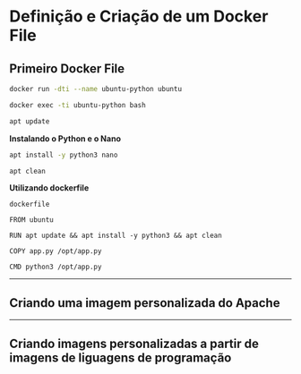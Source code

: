 # Definição e Criação de um Docker File

## Primeiro Docker File

```bash
docker run -dti --name ubuntu-python ubuntu
``` 

```bash
docker exec -ti ubuntu-python bash
```

```bash
apt update
```

**Instalando o Python e o Nano**
```bash
apt install -y python3 nano
```

```bash
apt clean
```

**Utilizando dockerfile**

`dockerfile`

```
FROM ubuntu

RUN apt update && apt install -y python3 && apt clean

COPY app.py /opt/app.py

CMD python3 /opt/app.py
```

----

## Criando uma imagem personalizada do Apache


----

## Criando imagens personalizadas a partir de imagens de liguagens de programação
